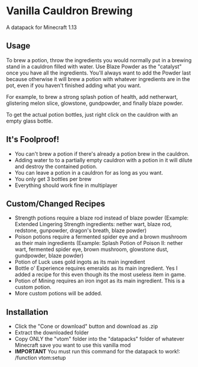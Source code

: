 # Vanilla Cauldron Brewing
A datapack for Minecraft 1.13

## Usage 

To brew a potion, throw the ingredients you would normally put in a brewing stand in a cauldron filled with water. Use Blaze Powder as the "catalyst" once you have all the ingredients. You'll always want to add the Powder last because otherwise it will brew a potion with whatever ingredients are in the pot, even if you haven't finished adding what you want. 

For example, to brew a strong splash potion of health, add netherwart, glistering melon slice, glowstone, gundpowder, and finally blaze powder. 

To get the actual potion bottles, just right click on the cauldron with an empty glass bottle. 

## It's Foolproof!

* You can't brew a potion if there's already a potion brew in the cauldron.
* Adding water to to a partially empty cauldron with a potion in it will dilute and destroy the contained potion. 
* You can leave a potion in a cauldron for as long as you want. 
* You only get 3 bottles per brew
* Everything should work fine in multiplayer

## Custom/Changed Recipes

* Strength potions require a blaze rod instead of blaze powder (Example: Extended Lingering Strength ingredients: nether wart, blaze rod, redstone, gunpowder, dragon's breath, blaze powder)
* Poison potions require a fermented spider eye and a brown mushroom as their main ingredients (Example: Splash Potion of Poison II: nether wart, fermented spider eye, brown mushroom, glowstone dust, gundpowder, blaze powder)
* Potion of Luck uses gold ingots as its main ingredient
* Bottle o' Experience requires emeralds as its main ingredient. Yes I added a recipe for this even though its the most useless item in game.
* Potion of Mining requires an iron ingot as its main ingredient. This is a custom potion. 
* More custom potions will be added.

## Installation

* Click the "Cone or download" button and download as .zip
* Extract the downloaded folder
* Copy ONLY the "vtom" folder into the "datapacks" folder of whatever Minecraft save you want to use this vanilla mod
* **IMPORTANT** You must run this command for the datapack to work!: /function vtom:setup
